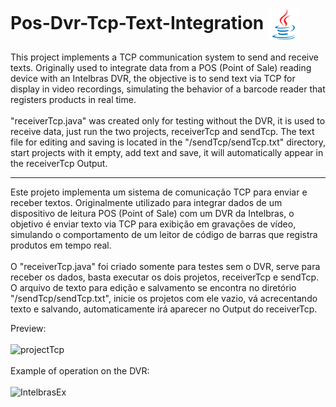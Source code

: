 # Pos-Dvr-Tcp-Text-Integration <img align="center" alt="mateusayres-Java" height="50" width="50" src="https://raw.githubusercontent.com/devicons/devicon/master/icons/java/java-original.svg">

This project implements a TCP communication system to send and receive texts. Originally used to integrate data from a POS (Point of Sale) reading device with an Intelbras DVR, the objective is to send text via TCP for display in video recordings, simulating the behavior of a barcode reader that registers products in real time. <br><br> "receiverTcp.java" was created only for testing without the DVR, it is used to receive data, just run the two projects, receiverTcp and sendTcp. The text file for editing and saving is located in the "/sendTcp/sendTcp.txt" directory, start projects with it empty, add text and save, it will automatically appear in the receiverTcp Output.

**********************************************

Este projeto implementa um sistema de comunicação TCP para enviar e receber textos. Originalmente utilizado para integrar dados de um dispositivo de leitura POS (Point of Sale) com um DVR da Intelbras, o objetivo é enviar texto via TCP para exibição em gravações de vídeo, simulando o comportamento de um leitor de código de barras que registra produtos em tempo real. <br><br> O "receiverTcp.java" foi criado somente para testes sem o DVR, serve para receber os dados, basta executar os dois projetos, receiverTcp e sendTcp. O arquivo de texto para edição e salvamento se encontra no diretório "/sendTcp/sendTcp.txt", inicie os projetos com ele vazio, vá acrecentando texto e salvando, automaticamente irá aparecer no Output do receiverTcp.

Preview: <br><br>
![projectTcp](https://github.com/user-attachments/assets/9454557c-7770-4f9f-b33e-21ed5debf10d)
<br><br>
Example of operation on the DVR: <br><br>
![IntelbrasEx](https://github.com/user-attachments/assets/587eef9e-65e0-4df2-89ab-c1a9dab8e261)
